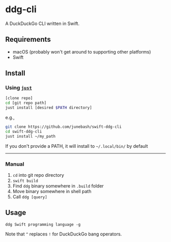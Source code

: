 # ddg-cli

A DuckDuckGo CLI written in Swift.

## Requirements

- macOS (probably won't get around to supporting other platforms)
- Swift

## Install

### Using [`just`](https://github.com/casey/just)

```bash
[clone repo]
cd [git repo path]
just install [desired $PATH directory]
```

e.g.,

```bash
git clone https://github.com/junebash/swift-ddg-cli
cd swift-ddg-cli
just install ~/my_path
```

If you don't provide a PATH, it will install to `~/.local/bin/` by default

---

### Manual

1. `cd` into git repo directory
2. `swift build`
3. Find `ddg` binary somewhere in `.build` folder
4. Move binary somewhere in shell path
5. Call `ddg [query]`

## Usage

`ddg Swift programming language -g`

Note that `^` replaces `!` for DuckDuckGo bang operators.
